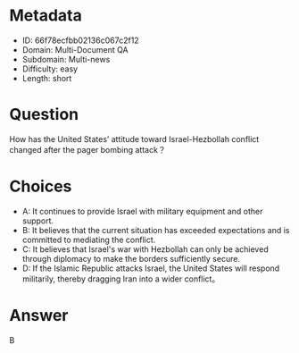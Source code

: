 # Metadata

- ID: 66f78ecfbb02136c067c2f12
- Domain: Multi-Document QA
- Subdomain: Multi-news
- Difficulty: easy
- Length: short

# Question

How has the United States’ attitude toward Israel-Hezbollah conflict changed  after the pager bombing attack？

# Choices

- A: It continues to provide Israel with military equipment and other support.
- B: It believes that the current situation has exceeded expectations and is committed to mediating the conflict.
- C: It believes that Israel's war with Hezbollah can only be achieved through diplomacy to make the borders sufficiently secure.
- D: If the Islamic Republic attacks Israel, the United States will respond militarily, thereby dragging Iran into a wider conflict。

# Answer

B
